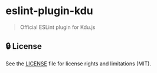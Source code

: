 # eslint-plugin-kdu

> Official ESLint plugin for Kdu.js

## :lock: License

See the [LICENSE](LICENSE) file for license rights and limitations (MIT).
